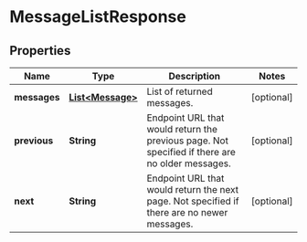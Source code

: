 

# MessageListResponse

## Properties

Name | Type | Description | Notes
------------ | ------------- | ------------- | -------------
**messages** | [**List&lt;Message&gt;**](Message.md) | List of returned messages. |  [optional]
**previous** | **String** | Endpoint URL that would return the previous page. Not specified if there are no older messages. |  [optional]
**next** | **String** | Endpoint URL that would return the next page. Not specified if there are no newer messages. |  [optional]



